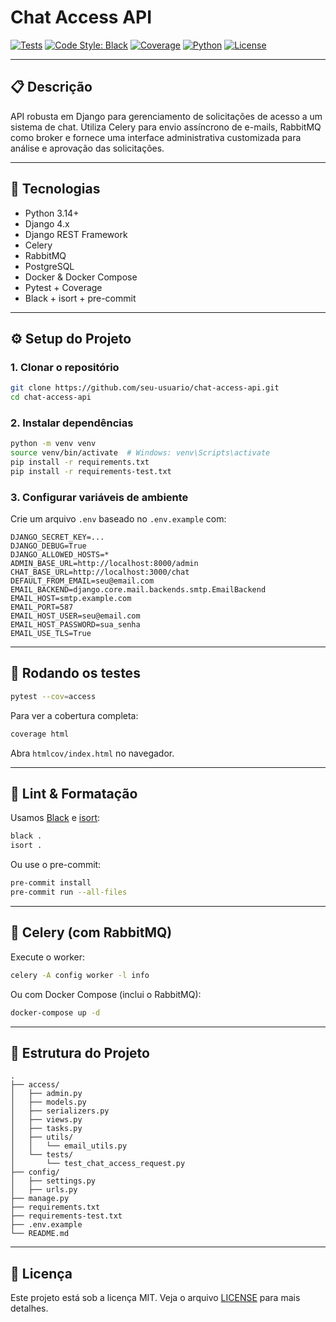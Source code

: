# Chat Access API

[![Tests](https://img.shields.io/badge/tests-passing-brightgreen)](https://github.com/seu-usuario/seu-repo/actions)
[![Code Style: Black](https://img.shields.io/badge/code%20style-black-000000.svg)](https://github.com/psf/black)
[![Coverage](https://img.shields.io/badge/coverage-100%25-brightgreen)](https://codecov.io/)
[![Python](https://img.shields.io/badge/python-3.14%2B-blue.svg)](https://www.python.org/)
[![License](https://img.shields.io/badge/license-MIT-lightgrey)](LICENSE)

---

## 📋 Descrição

API robusta em Django para gerenciamento de solicitações de acesso a um sistema de chat. Utiliza Celery para envio assíncrono de e-mails, RabbitMQ como broker e fornece uma interface administrativa customizada para análise e aprovação das solicitações.

---

## 🚀 Tecnologias

- Python 3.14+
- Django 4.x
- Django REST Framework
- Celery
- RabbitMQ
- PostgreSQL
- Docker & Docker Compose
- Pytest + Coverage
- Black + isort + pre-commit

---

## ⚙️ Setup do Projeto

### 1. Clonar o repositório

```bash
git clone https://github.com/seu-usuario/chat-access-api.git
cd chat-access-api
```

### 2. Instalar dependências

```bash
python -m venv venv
source venv/bin/activate  # Windows: venv\Scripts\activate
pip install -r requirements.txt
pip install -r requirements-test.txt
```

### 3. Configurar variáveis de ambiente

Crie um arquivo `.env` baseado no `.env.example` com:

```env
DJANGO_SECRET_KEY=...
DJANGO_DEBUG=True
DJANGO_ALLOWED_HOSTS=*
ADMIN_BASE_URL=http://localhost:8000/admin
CHAT_BASE_URL=http://localhost:3000/chat
DEFAULT_FROM_EMAIL=seu@email.com
EMAIL_BACKEND=django.core.mail.backends.smtp.EmailBackend
EMAIL_HOST=smtp.example.com
EMAIL_PORT=587
EMAIL_HOST_USER=seu@email.com
EMAIL_HOST_PASSWORD=sua_senha
EMAIL_USE_TLS=True
```

---

## 🧪 Rodando os testes

```bash
pytest --cov=access
```

Para ver a cobertura completa:

```bash
coverage html
```

Abra `htmlcov/index.html` no navegador.

---

## 🧹 Lint & Formatação

Usamos [Black](https://black.readthedocs.io/) e [isort](https://pycqa.github.io/isort/):

```bash
black .
isort .
```

Ou use o pre-commit:

```bash
pre-commit install
pre-commit run --all-files
```

---

## 🐇 Celery (com RabbitMQ)

Execute o worker:

```bash
celery -A config worker -l info
```

Ou com Docker Compose (inclui o RabbitMQ):

```bash
docker-compose up -d
```

---

## 📁 Estrutura do Projeto

```text
.
├── access/
│   ├── admin.py
│   ├── models.py
│   ├── serializers.py
│   ├── views.py
│   ├── tasks.py
│   ├── utils/
│   │   └── email_utils.py
│   └── tests/
│       └── test_chat_access_request.py
├── config/
│   ├── settings.py
│   ├── urls.py
├── manage.py
├── requirements.txt
├── requirements-test.txt
├── .env.example
└── README.md
```

---

## 📄 Licença

Este projeto está sob a licença MIT. Veja o arquivo [LICENSE](LICENSE) para mais detalhes.

